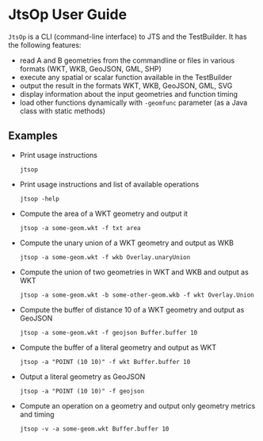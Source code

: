 # JtsOp User Guide

`JtsOp` is a CLI (command-line interface) to JTS and the TestBuilder.
It has the following features:

* read A and B geometries from the commandline or files in various formats (WKT, WKB, GeoJSON, GML, SHP)
* execute any spatial or scalar function available in the TestBuilder
* output the result in the formats WKT, WKB, GeoJSON, GML, SVG
* display information about the input geometries and function timing
* load other functions dynamically with `-geomfunc` parameter (as a Java class with static methods)

## Examples

 * Print usage instructions
      
       jtsop
       
 * Print usage instructions and list of available operations
 
       jtsop -help
       
 * Compute the area of a WKT geometry and output it
      
       jtsop -a some-geom.wkt -f txt area 
      
 * Compute the unary union of a WKT geometry and output as WKB
 
       jtsop -a some-geom.wkt -f wkb Overlay.unaryUnion 
 
 * Compute the union of two geometries in WKT and WKB and output as WKT
      
       jtsop -a some-geom.wkt -b some-other-geom.wkb -f wkt Overlay.Union
 
 * Compute the buffer of distance 10 of a WKT geometry and output as GeoJSON
    
       jtsop -a some-geom.wkt -f geojson Buffer.buffer 10
 
 * Compute the buffer of a literal geometry and output as WKT
 
       jtsop -a "POINT (10 10)" -f wkt Buffer.buffer 10
  
 * Output a literal geometry as GeoJSON
    
       jtsop -a "POINT (10 10)" -f geojson
       
 * Compute an operation on a geometry and output only geometry metrics and timing
 
       jtsop -v -a some-geom.wkt Buffer.buffer 10
